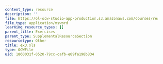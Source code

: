 ```yaml
---
content_type: resource
description: ''
file: https://ol-ocw-studio-app-production.s3.amazonaws.com/courses/res-14-001-abdul-latif-jameel-poverty-action-lab-executive-training-evaluating-social-programs-2009-spring-2009/1860031f052079cccafbe89fa198b834_ex3.xls
file_type: application/msword
learning_resource_types: []
parent_title: Exercises
parent_type: SupplementalResourceSection
resourcetype: Other
title: ex3.xls
type: OCWFile
uid: 1860031f-0520-79cc-cafb-e89fa198b834
---
```

